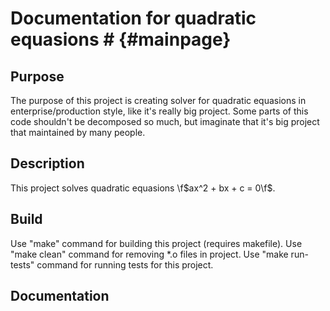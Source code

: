 # Documentation for quadratic equasions # {#mainpage}

## Purpose

The purpose of this project is creating solver for quadratic equasions in enterprise/production style, like it's really big project. Some parts of this code shouldn't be decomposed so much, but imaginate that it's big project that maintained by many people.

## Description

This project solves quadratic equasions \f$ax^2 + bx + c = 0\f$.

## Build

Use "make" command for building this project (requires makefile). 
Use "make clean" command for removing *.o files in project.
Use "make run-tests" command for running tests for this project.

## Documentation